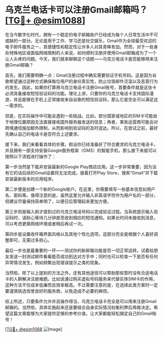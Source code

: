 # 乌克兰电话卡可以注册Gmail邮箱吗？[[TG💪+ @esim1088](https://t.me/s/esim1088)]

在当今数字化时代，拥有一个稳定的电子邮箱账户已经成为每个人日常生活中不可或缺的一部分。无论是用于工作、学习还是社交娱乐，Gmail作为全球最受欢迎的电子邮件服务之一，其便捷性和稳定性让许多人对其青睐有加。然而，对于一些身处特殊地区或面临网络限制的人来说，如何顺利注册并使用Gmail邮箱成为了一个让人头疼的问题。今天，我们就来聊聊这个话题——乌克兰电话卡是否能够用来注册Gmail邮箱？

首先，我们需要明确一点：Gmail注册过程中确实需要验证手机号码。这是因为谷歌希望通过这种方式确保每位用户的身份真实性，防止垃圾邮件泛滥以及恶意行为的发生。因此，如果你打算用乌克兰电话卡注册Gmail账号，首要条件就是这张卡必须具备接收短信验证码的功能。理论上讲，只要你的乌克兰电话卡支持国际漫游，并且能够在手机上正常接收来自谷歌的短信验证码，那么它是完全可以满足这一需求的。

但是，在实际操作中可能会遇到一些挑战。比如，部分国家或地区的SIM卡可能由于地理位置原因无法直接接收国外服务器发送的信息；再者，某些运营商可能会对跨境通信施加额外限制，从而影响到验证码的及时送达。所以，在尝试之前，最好先确认自己的电话卡是否符合上述要求。

接下来，我们来看看具体的步骤。假设你已经准备好了符合要求的乌克兰电话卡，并且拥有一部支持安装Google服务框架（GMS）的智能手机，那么接下来就可以按照以下流程进行操作了：

第一步当然是下载并安装最新的Google Play商店应用。这一步非常重要，因为没有它的话后续的Gmail设置将无法完成。接着打开Play Store，搜索“Gmail”并下载安装最新版本的应用程序。

第二步便是创建一个新的Google账户。在这里，你需要填写一些基本信息如用户名、密码等。值得注意的是，虽然这里允许输入非英语字符作为用户名的一部分，但建议尽量保持简单明了，以便日后管理起来更加方便。

第三步则是输入刚才提到过的乌克兰电话号码以完成验证过程。当系统提示输入验证码时，请耐心等待几分钟直至收到相应的短信通知。如果长时间未接收到消息，可以考虑更换网络环境或者稍后再试一次。

第四步是设置收件箱界面风格以及其他个性化选项。这部分完全是根据个人喜好调整即可，无需过多担心。

最后一步也是最重要的一环——测试你的新邮箱功能是否一切正常运转。试着给朋友发送一封测试邮件看看能否成功到达对方手中；同时也可以检查一下是否有任何异常情况发生，例如频繁出现错误提示之类的现象。

当然啦，除了以上提到的方法之外，还有其他途径可以帮助那些暂时没有合适电话卡的人群解决注册难题。比如说通过购买虚拟号码服务来代替实体SIM卡的作用，这种方法不仅成本低廉而且效率极高。不过需要注意的是，在选择此类方案时一定要谨慎挑选信誉良好的服务商，以免造成不必要的麻烦。

综上所述，只要条件允许并且操作得当，乌克兰电话卡完全是可以用来注册Gmail邮箱的。当然啦，具体实施起来还是要结合自身实际情况权衡利弊后再做决定。希望这篇文章能够为大家提供足够的参考价值，让大家都能轻松搞定自己的Gmail账号！

[[TG💪+ @esim1088](https://t.me/s/esim1088) ![Image](https://i.postimg.cc/4NQfJmqS/Snipaste-2025-05-13-00-14-12.png)]